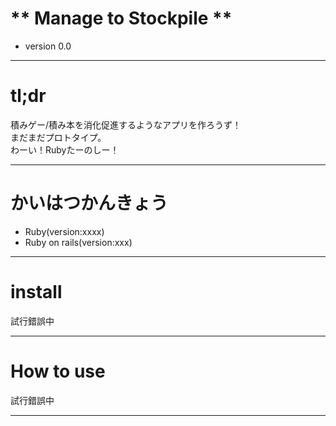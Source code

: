 # ** Manage to Stockpile **  

 - version 0.0  

***  
# **tl;dr**  
積みゲー/積み本を消化促進するようなアプリを作ろうず！  
まだまだプロトタイプ。     
わーい！Rubyたーのしー！  

***  
# **かいはつかんきょう**  
 - Ruby(version:xxxx)  
 - Ruby on rails(version:xxx)  

***  
# **install**  
試行錯誤中  

***  
# **How to use**  
試行錯誤中  

***  
